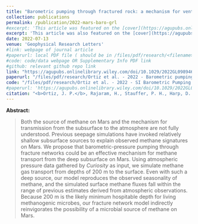 ```yaml
---
title: "Barometric pumping through fractured rock: a mechanism for venting deep methane to Mars’ atmosphere"
collection: publications
permalink: /publication/2022-mars-baro-grl
#excerpt: 'This article was featured on the [cover](https://agupubs.onlinelibrary.wiley.com/doi/epdf/10.1002/grl.62460) of this GRL issue.' 
excerpt: 'This article was also featured on the [cover](https://agupubs.onlinelibrary.wiley.com/doi/epdf/10.1002/grl.62460){: .btn--research} of this GRL issue.' 
date: 2022-07-13
venue: 'Geophysical Research Letters'
#link: webpage of journal article
#paperurl: local PDF file ( should be in /files/pdf/research/<filename>.pdf )
#code: code/data webpage OR Supplementary Info PDF link
#github: relevant github repo link
link: "https://agupubs.onlinelibrary.wiley.com/doi/10.1029/2022GL098946"
paperurl: "/files/pdf/research/Ortiz et al. - 2022 - Barometric pumping through fractured rock A mechanism for venting deep methane to Mars' atmosphere.pdf"
code: "/files/pdf/research/Ortiz et al. - 2022 - SI Barometric Pumping Through Fractured Rock A Mechanism for Venting Deep Methane to Mars' Atmosphere.pdf"
#paperurl: 'https://agupubs.onlinelibrary.wiley.com/doi/10.1029/2022GL098946'
citation: "<b>Ortiz, J. P.</b>, Rajaram, H., Stauffer, P. H., Harp, D. R., Wiens, R. C., & Lewis, K. W. (2022). Barometric Pumping Through Fractured Rock: A Mechanism for Venting Deep Methane to Mars' Atmosphere. <i>Geophysical Research Letters</i>, 49(14), doi:10.1029/2022GL098946."
---
```

<!-- This paper is about the number 1. The number 2 is left for future work. -->

<!-- [Download paper here](https://agupubs.onlinelibrary.wiley.com/doi/10.1029/2022GL098946){: .btn--research} -->

**Abstract:**
> Both the source of methane on Mars and the mechanism for transmission from the subsurface to the atmosphere are not fully understood. Previous seepage simulations have invoked relatively shallow subsurface sources to explain observed methane signatures on Mars. We propose that barometric-pressure pumping through fracture networks could be an effective mechanism for methane transport from the deep subsurface on Mars. Using atmospheric pressure data gathered by <i>Curiosity</i> as input, we simulate methane gas transport from depths of 200 m to the surface. Even with such a deep source, our model reproduces the observed seasonality of methane, and the simulated surface methane fluxes fall within the range of previous estimates derived from atmospheric observations. Because 200 m is the likely minimum hospitable depth for living methanogenic microbes, our fracture network model indirectly reinvigorates the possibility of a microbial source of methane on Mars.
